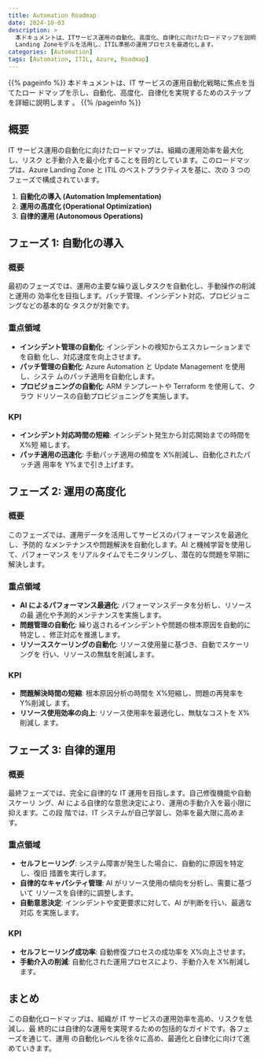 ```yaml
---
title: Automation Roadmap
date: 2024-10-03
description: >
  本ドキュメントは、ITサービス運用の自動化、高度化、自律化に向けたロードマップを説明します。Azure
  Landing Zoneモデルを活用し、ITIL準拠の運用プロセスを最適化します。
categories: [Automation]
tags: [Automation, ITIL, Azure, Roadmap]
---
```


{{% pageinfo %}} 本ドキュメントは、IT サービスの運用自動化戦略に焦点を当てたロー
ドマップを示し、自動化、高度化、自律化を実現するためのステップを詳細に説明します
。 {{% /pageinfo %}}

## 概要

IT サービス運用の自動化に向けたロードマップは、組織の運用効率を最大化し、リスク
と手動介入を最小化することを目的としています。このロードマップは、Azure Landing
Zone と ITIL のベストプラクティスを基に、次の 3 つのフェーズで構成されています。

1. **自動化の導入 (Automation Implementation)**
2. **運用の高度化 (Operational Optimization)**
3. **自律的運用 (Autonomous Operations)**

## フェーズ 1: 自動化の導入

### 概要

最初のフェーズでは、運用の主要な繰り返しタスクを自動化し、手動操作の削減と運用の
効率化を目指します。パッチ管理、インシデント対応、プロビジョニングなどの基本的な
タスクが対象です。

### 重点領域

- **インシデント管理の自動化**: インシデントの検知からエスカレーションまでを自動
  化し、対応速度を向上させます。
- **パッチ管理の自動化**: Azure Automation と Update Management を使用し、システ
  ムのパッチ適用を自動化します。
- **プロビジョニングの自動化**: ARM テンプレートや Terraform を使用して、クラウ
  ドリソースの自動プロビジョニングを実施します。

### KPI

- **インシデント対応時間の短縮**: インシデント発生から対応開始までの時間を X%短
  縮します。
- **パッチ適用の迅速化**: 手動パッチ適用の頻度を X%削減し、自動化されたパッチ適
  用率を Y%まで引き上げます。

## フェーズ 2: 運用の高度化

### 概要

このフェーズでは、運用データを活用してサービスのパフォーマンスを最適化し、予防的
なメンテナンスや問題解決を自動化します。AI と機械学習を使用して、パフォーマンス
をリアルタイムでモニタリングし、潜在的な問題を早期に解決します。

### 重点領域

- **AI によるパフォーマンス最適化**: パフォーマンスデータを分析し、リソースの最
  適化や予測的メンテナンスを実施します。
- **問題管理の自動化**: 繰り返されるインシデントや問題の根本原因を自動的に特定し
  、修正対応を推進します。
- **リソーススケーリングの自動化**: リソース使用量に基づき、自動でスケーリングを
  行い、リソースの無駄を削減します。

### KPI

- **問題解決時間の短縮**: 根本原因分析の時間を X%短縮し、問題の再発率を Y%削減し
  ます。
- **リソース使用効率の向上**: リソース使用率を最適化し、無駄なコストを X%削減し
  ます。

## フェーズ 3: 自律的運用

### 概要

最終フェーズでは、完全に自律的な IT 運用を目指します。自己修復機能や自動スケーリ
ング、AI による自律的な意思決定により、運用の手動介入を最小限に抑えます。この段
階では、IT システムが自己学習し、効率を最大限に高めます。

### 重点領域

- **セルフヒーリング**: システム障害が発生した場合に、自動的に原因を特定し、復旧
  措置を実行します。
- **自律的なキャパシティ管理**: AI がリソース使用の傾向を分析し、需要に基づいて
  リソースを自律的に調整します。
- **自動意思決定**: インシデントや変更要求に対して、AI が判断を行い、最適な対応
  を実施します。

### KPI

- **セルフヒーリング成功率**: 自動修復プロセスの成功率を X%向上させます。
- **手動介入の削減**: 自動化された運用プロセスにより、手動介入を X%削減します。

## まとめ

この自動化ロードマップは、組織が IT サービスの運用効率を高め、リスクを低減し、最
終的には自律的な運用を実現するための包括的なガイドです。各フェーズを通じて、運用
の自動化レベルを徐々に高め、最適化と自律化に向けて進めていきます。

